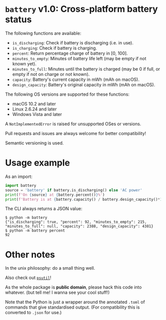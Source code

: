 # `battery` v1.0: Cross-platform battery status

The following functions are available:

- `is_discharging`:        Check if battery is discharging (i.e. in use).
- `is_charging`:           Check if battery is charging.
- `percent`:               Return percentage charge of battery in [0, 100].
- `minutes_to_empty`:      Minutes of battery life left (may be empty if not known yet).
- `minutes_to_full`:       Minutes until the battery is charged (may be 0 if full, or empty if not on charge or not known).
- `capacity`:              Battery's current capacity in mWh (mAh on macOS).
- `design_capacity`:       Battery's original capacity in mWh (mAh on macOS).

The following OS versions are supported for these functions:

- macOS 10.2 and later
- Linux 2.6.24 and later
- Windows Vista and later

A `NotImplementedError` is raised for unsupported OSes or versions.

Pull requests and issues are always welcome for better compatibility!

Semantic versioning is used.

# Usage example

As an import:

```py
import battery
source = 'battery' if battery.is_discharging() else 'AC power'
print(f'On {source} at {battery.percent()}%')
print(f'Battery is at {battery.capacity() / battery.design_capacity()*100:4.1f}% health.')
```

The CLI always returns a JSON value:

```
$ python -m battery
{"is_discharging": true, "percent": 92, "minutes_to_empty": 215, "minutes_to_full": null, "capacity": 2388, "design_capacity": 4381}
$ python -m battery percent
92
```

# Other notes

In the unix philosophy: do a small thing well. 

Also check out [`psutil`](https://github.com/giampaolo/psutil/)!

As the whole package is **public domain**, please hack this code into whatever. (but tell me! I wanna see your cool stuff!)

Note that the Python is just a wrapper around the annotated `.toml` of commands that give standardised output.
(For compatibility this is converted to `.json` for use.)
